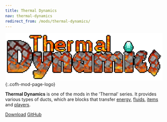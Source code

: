 ```yaml
---
title: Thermal Dynamics
nav: thermal-dynamics
redirect_from: /mods/thermal-dynamics/
---
```


![Thermal Dynamics logo](/assets/images/modlogos/thermal-dynamics.png){:.cofh-mod-page-logo}


**Thermal Dynamics** is one of the mods in the 'Thermal' series. It provides
various types of ducts, which are blocks that transfer
[energy](/docs/fluxduct/), [fluids](/docs/fluiduct/), [items](/docs/itemduct/)
and [players](/docs/viaduct/).


<div class="uk-margin-top uk-button-group">
    <a class="uk-button uk-button-large uk-button-success uk-text-bold" href="/downloads/">Download</a>
    <a class="uk-button uk-button-large" href="https://github.com/CoFH/ThermalDynamics">GitHub</a>
</div>

